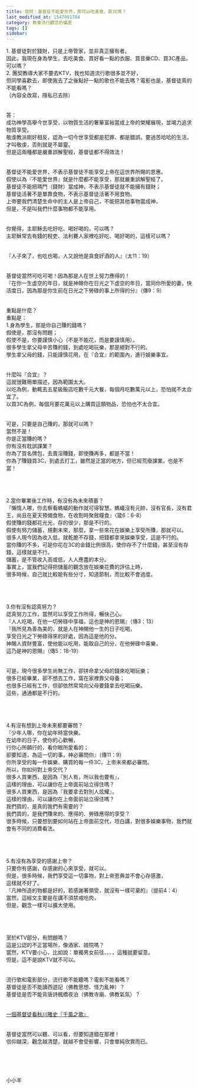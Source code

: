 ```yaml
---
title: 發問：基督徒不能愛世界，那可以吃美食、買3C嗎？
last_modified_at: 1547991784
category: 教會流行觀念的偏差
tags: []
sidebar: 
---
```


<p>1.	基督徒對於錢財，只是上帝管家，並非真正擁有者。<br/>因此，我現在身為學生，去吃美食、買好看一點的衣服、買音樂CD、買3C產品，可以嗎？<br/>2.	團契教導大家不要去KTV，我也知道流行歌很多並不好，<br/>但同學喜歡去，即使我去了之後點好一點的歌也不能去嗎？電影也是，基督徒真的不能看嗎？<br/>（內容全改寫，隱私已去除）<br/><br/><!--more--><br/>答：<br/>成功神學高舉今世享受，以物質生活的奢華富裕當成上帝的榮耀展現，並竭力追求物質享受。<br/>敬虔教派剛好相反，認為一切今世享受都是犯罪、都是錯誤，要過苦哈哈的生活，才叫敬虔，否則就是不屬靈。<br/>但是這兩種都是嚴重誤解聖經，基督徒都不得效法！<br/><br/><br/>基督徒不能愛世界，不表示基督徒不能享受上帝在這世界所賜的恩惠。<br/>假使以為『不能愛世界』就是什麼都不能享受，那就嚴重誤解聖經了。<br/>基督徒不能把瑪門（錢財）當成神，不表示基督徒就不能擁有錢財；<br/>基督徒活著不是單靠食物，不表示基督徒活著不用食物。<br/>上帝要我們清楚生命中的主人是上帝自己，不能把其他事物當成神，<br/>但是，不是叫我們什麼事物都不能享用。<br/><br/><br/>你覺得，主耶穌去吃好吃、喝好喝的，可以嗎？<br/>主耶穌常去有錢的稅吏、法利賽人家裡吃好吃、喝好喝的，這樣可以嗎？<br/> <br/><br/>『人子來了，也吃也喝，人又說他是貪食好酒的人』（太11：19）<br/> <br/><br/>基督徒當然可吃可喝！因為那是人在世上努力應得的！<br/>『在你一生虛空的年日，就是神賜你在日光之下虛空的年日，當同你所愛的妻，快活度日，因為那是你生前在日光之下勞碌的事上所得的分』（傳9：9）<br/> <br/><br/>重點是什麼？<br/>重點是：<br/>1.身為學生，那是你自己賺的錢嗎？<br/>假使是，那沒有問題；<br/>假使不是，你要謹慎小心（不是不能花，而是要謹慎用）。<br/>很多學生拿父母辛苦賺的錢，到處吃喝玩樂，那是絕對不行的。<br/>學生拿父母的錢，只能謹慎花用，在『合宜』的範圍內，進行娛樂事宜。<br/><br/><br/>什麼叫『合宜』？<br/>這就很難簡單描述，因為範圍太大。<br/>以吃為例，動輒去五星級飯店吃數千元大餐，每個月吃數萬元以上，恐怕就不太合宜了。<br/>以買3C為例，每個月要花萬元以上購買這類物品，恐怕也不太合宜。<br/><br/><br/>可是，只要是自己賺的，那就可以嗎？<br/>當然不是！<br/>你是正當賺的嗎？<br/>你有沒有耽誤課業？<br/>你為了買名牌包，去賣淫賺錢，即使賺再多，都是不當！<br/>你為了賺錢買3C，到處去打工，雖然是正當的地方，但已經荒廢課業，也是不當！<br/><br/> <br/><br/><br/>2.當你畢業後工作時，有沒有為未來積蓄？<br/>『懶惰人哪，你去察看螞蟻的動作就可得智慧。螞蟻沒有元帥，沒有官長，沒有君王，尚且在夏天預備食物，在收割時聚斂糧食』（箴6：6-8）<br/>假使賺的錢都花光光，存的很少，那是不行的。<br/>假使有努力儲蓄，規劃未來，那麼，拿一些來花在娛樂上享受所賺，那就可以。<br/>很多人現今因為收入低，就乾脆不存錢，把錢都拿來娛樂享受，這是不行的。<br/>當你賺的不多，可是你花在3C的金錢比例很高，使你存不了什麼錢，甚至沒有存錢，這樣就是不行。<br/>儲蓄，是不管收入高或低，人人應盡的本分。<br/>事實上，當我們記得把儲蓄的觀念放在娛樂花費的評估上時，<br/>很多時候，自己就比較能有些分寸，知道節制，而比較不會過度。<br/><br/><br/><br/><br/>3.你有沒有認真努力？<br/>認真努力工作，當然可以享受工作所得，暢快己心。<br/>『人人吃喝，在他一切勞碌中享福，這也是神的恩賜』（傳3：13）<br/>『我所見為善為美的，就是人在神賜他一生的日子吃喝，<br/>享受日光之下勞碌得來的好處，因為這是他的分。<br/>神賜人資財豐富，使他能以吃用，能取自己的分，在他勞碌中喜樂，<br/>這乃是神的恩賜』（傳5：18-19）<br/><br/><br/>可是，現今很多學生尚無工作，卻拼命拿父母的錢來吃喝玩樂；<br/>很多已經畢業，卻不想去工作，窩在家裡靠父母養；<br/>也很多已經有工作，但卻依然常常向父母要錢拿去吃喝玩樂。<br/>這些，通通都是不行的。<br/> <br/><br/><br/><br/>4.有沒有想到上帝未來都要審問？<br/>『少年人哪，你在幼年時當快樂。<br/>在幼年的日子，使你的心歡暢，<br/>行你心所願行的，看你眼所愛看的；<br/>卻要知道，為這一切的事，神必審問你』（傳11：9）<br/>你所享受的每一件娛樂、購買的每一件3C，上帝未來都必審問。<br/>所以，你如何對上帝交代？<br/>很多人買東西，是因為『別人有，所以我也要有』，<br/>這樣的理由，可以讓你在上帝面前站立得住嗎？<br/>很多人買東西，是因為『我要拿去對別人炫耀』，<br/>這樣的理由，可以讓你在上帝面前站立得住嗎？<br/>我們買的，是真的我們有需要的？<br/>我們買的，是我們賺來的、應得的、勞碌應得的享受？<br/>很多時候，只要想到要如何站在上帝面前交代，坦白講，對很多娛樂事物，我們就會有不同的消費看法。<br/> <br/><br/><br/><br/>5.有沒有為享受的感謝上帝？<br/>只要你有感謝，存感謝的心來享受，就可以。<br/>但是，很多時候，我們享受這一切事物，對上帝恩典並不會心存感激，<br/>這樣就不好了。 <br/>『凡神所造的物都是好的，若感謝著領受，就沒有一樣可棄的』（提前4：4）<br/>當然，這經文主要是在講不須禁戒吃肉，<br/>但是，觀念一樣可以擴大使用。<br/><br/><br/><br/> <br/>至於KTV部分，有問題嗎？<br/>這是公認的不正當場所，像酒家、妓院嗎？<br/>當然，KTV要小心，比如說：單獨男女前往、、、，這種就要留意。<br/>但是，這不是說KTV就不可以。<br/> <br/> <br/>流行歌和電影部分，流行歌不能聽嗎？電影不能看嗎？<br/>基督徒是否不能讀西遊記（佛教思想、怪力亂神）？<br/>基督徒是否不能背唐詩楓橋夜泊（佛教寺廟、佛教氣氛）？<br/> <br/><br/><a href="/posts/269195052">一個基督徒看秋川雅史『千風之歌』 </a><br/> <br/><br/>基督徒當然可以聽、可以看，但要知道錯在那裡！<br/>信仰越深，觀念越清楚，就越不會受影響，只會單純欣賞而已。<br/> <br/><br/><br/><br/><br/>小小羊<br/><br/><br/><br/><br/><br/>
</p>